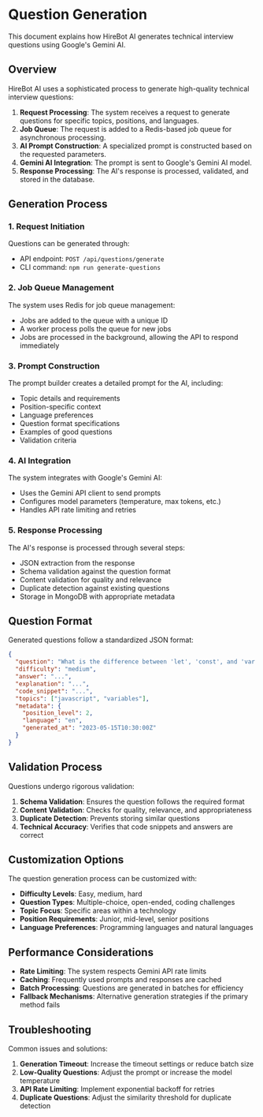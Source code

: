 # Question Generation

This document explains how HireBot AI generates technical interview questions using Google's Gemini AI.

## Overview

HireBot AI uses a sophisticated process to generate high-quality technical interview questions:

1. **Request Processing**: The system receives a request to generate questions for specific topics, positions, and languages.
2. **Job Queue**: The request is added to a Redis-based job queue for asynchronous processing.
3. **AI Prompt Construction**: A specialized prompt is constructed based on the requested parameters.
4. **Gemini AI Integration**: The prompt is sent to Google's Gemini AI model.
5. **Response Processing**: The AI's response is processed, validated, and stored in the database.

## Generation Process

### 1. Request Initiation

Questions can be generated through:

- API endpoint: `POST /api/questions/generate`
- CLI command: `npm run generate-questions`

### 2. Job Queue Management

The system uses Redis for job queue management:

- Jobs are added to the queue with a unique ID
- A worker process polls the queue for new jobs
- Jobs are processed in the background, allowing the API to respond immediately

### 3. Prompt Construction

The prompt builder creates a detailed prompt for the AI, including:

- Topic details and requirements
- Position-specific context
- Language preferences
- Question format specifications
- Examples of good questions
- Validation criteria

### 4. AI Integration

The system integrates with Google's Gemini AI:

- Uses the Gemini API client to send prompts
- Configures model parameters (temperature, max tokens, etc.)
- Handles API rate limiting and retries

### 5. Response Processing

The AI's response is processed through several steps:

- JSON extraction from the response
- Schema validation against the question format
- Content validation for quality and relevance
- Duplicate detection against existing questions
- Storage in MongoDB with appropriate metadata

## Question Format

Generated questions follow a standardized JSON format:

```json
{
  "question": "What is the difference between 'let', 'const', and 'var' in JavaScript?",
  "difficulty": "medium",
  "answer": "...",
  "explanation": "...",
  "code_snippet": "...",
  "topics": ["javascript", "variables"],
  "metadata": {
    "position_level": 2,
    "language": "en",
    "generated_at": "2023-05-15T10:30:00Z"
  }
}
```

## Validation Process

Questions undergo rigorous validation:

1. **Schema Validation**: Ensures the question follows the required format
2. **Content Validation**: Checks for quality, relevance, and appropriateness
3. **Duplicate Detection**: Prevents storing similar questions
4. **Technical Accuracy**: Verifies that code snippets and answers are correct

## Customization Options

The question generation process can be customized with:

- **Difficulty Levels**: Easy, medium, hard
- **Question Types**: Multiple-choice, open-ended, coding challenges
- **Topic Focus**: Specific areas within a technology
- **Position Requirements**: Junior, mid-level, senior positions
- **Language Preferences**: Programming languages and natural languages

## Performance Considerations

- **Rate Limiting**: The system respects Gemini API rate limits
- **Caching**: Frequently used prompts and responses are cached
- **Batch Processing**: Questions are generated in batches for efficiency
- **Fallback Mechanisms**: Alternative generation strategies if the primary method fails

## Troubleshooting

Common issues and solutions:

1. **Generation Timeout**: Increase the timeout settings or reduce batch size
2. **Low-Quality Questions**: Adjust the prompt or increase the model temperature
3. **API Rate Limiting**: Implement exponential backoff for retries
4. **Duplicate Questions**: Adjust the similarity threshold for duplicate detection
